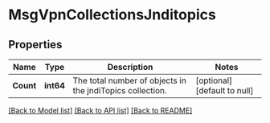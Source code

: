 # MsgVpnCollectionsJnditopics

## Properties
Name | Type | Description | Notes
------------ | ------------- | ------------- | -------------
**Count** | **int64** | The total number of objects in the jndiTopics collection. | [optional] [default to null]

[[Back to Model list]](../README.md#documentation-for-models) [[Back to API list]](../README.md#documentation-for-api-endpoints) [[Back to README]](../README.md)

